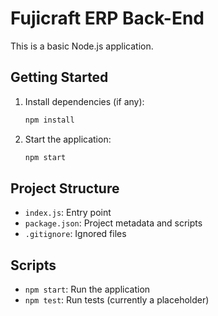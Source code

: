 # Fujicraft ERP Back-End

This is a basic Node.js application.

## Getting Started

1. Install dependencies (if any):
   ```sh
   npm install
   ```
2. Start the application:
   ```sh
   npm start
   ```

## Project Structure

- `index.js`: Entry point
- `package.json`: Project metadata and scripts
- `.gitignore`: Ignored files

## Scripts

- `npm start`: Run the application
- `npm test`: Run tests (currently a placeholder)
